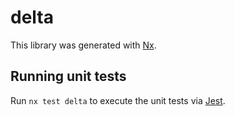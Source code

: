 # delta

This library was generated with [Nx](https://nx.dev).

## Running unit tests

Run `nx test delta` to execute the unit tests via [Jest](https://jestjs.io).
